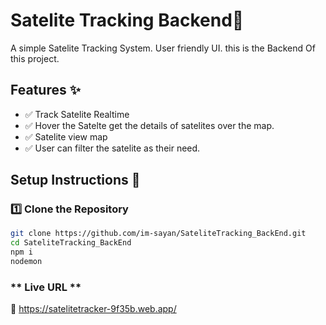 # Satelite Tracking Backend🔗  

A simple Satelite Tracking System. User friendly UI.
this is the Backend Of this project.

## Features ✨
- ✅ Track Satelite Realtime
- ✅ Hover the Satelte get the details of satelites over the map.
- ✅ Satelite view map
- ✅ User can filter the satelite as their need.

## Setup Instructions 🚀

### **1️⃣ Clone the Repository**
```bash
git clone https://github.com/im-sayan/SateliteTracking_BackEnd.git
cd SateliteTracking_BackEnd
npm i
nodemon
```

### ** Live URL   **
🔗  https://satelitetracker-9f35b.web.app/


